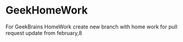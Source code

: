 # GeekHomeWork
For GeekBrains HomeWork
create new branch with home work for pull request
update from february,8
